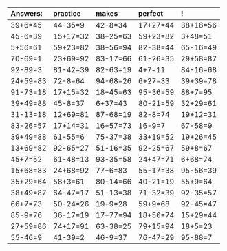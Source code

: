 | Answers: | practice | makes | perfect | ! |
| :--- | :--- | :--- | :--- | :--- |
| 39+6=45 | 44-35=9 | 42-8=34 | 17+27=44 | 38+18=56 | 
| 45-6=39 | 15+17=32 | 38+25=63 | 59+23=82 | 3+48=51 | 
| 5+56=61 | 59+23=82 | 38+56=94 | 82-38=44 | 65-16=49 | 
| 70-69=1 | 23+69=92 | 83-17=66 | 61-26=35 | 29+58=87 | 
| 92-89=3 | 81-42=39 | 82-63=19 | 4+7=11 | 84-16=68 | 
| 24+59=83 | 72-8=64 | 94-68=26 | 6+27=33 | 39+39=78 | 
| 91-73=18 | 17+15=32 | 18+45=63 | 95-36=59 | 88+7=95 | 
| 39+49=88 | 45-8=37 | 6+37=43 | 80-21=59 | 32+29=61 | 
| 31-13=18 | 12+69=81 | 87-68=19 | 82-8=74 | 19+12=31 | 
| 83-26=57 | 17+14=31 | 16+57=73 | 16-9=7 | 67-58=9 | 
| 39+49=88 | 61-55=6 | 75-37=38 | 33+19=52 | 19+26=45 | 
| 13+69=82 | 92-65=27 | 51-16=35 | 92-25=67 | 59+8=67 | 
| 45+7=52 | 61-48=13 | 93-35=58 | 24+47=71 | 6+68=74 | 
| 15+68=83 | 24+68=92 | 77+6=83 | 55-17=38 | 95-56=39 | 
| 35+29=64 | 58+3=61 | 80-14=66 | 40-21=19 | 55+9=64 | 
| 38+49=87 | 64-47=17 | 51-13=38 | 71-32=39 | 92-35=57 | 
| 66+7=73 | 50-24=26 | 19+9=28 | 59+9=68 | 92-45=47 | 
| 85-9=76 | 36-17=19 | 17+77=94 | 18+56=74 | 15+29=44 | 
| 27+59=86 | 74+17=91 | 63-38=25 | 79+15=94 | 18+5=23 | 
| 55-46=9 | 41-39=2 | 46-9=37 | 76-47=29 | 95-88=7 | 
